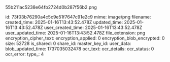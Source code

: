55b211ac5238e64fb2724d0b287f56b2.png

id: 73f03b76290a4c5c9e51f7647c91e2c9
mime: image/png
filename: 
created_time: 2025-01-16T13:43:52.478Z
updated_time: 2025-01-16T13:43:52.478Z
user_created_time: 2025-01-16T13:43:52.478Z
user_updated_time: 2025-01-16T13:43:52.478Z
file_extension: png
encryption_cipher_text: 
encryption_applied: 0
encryption_blob_encrypted: 0
size: 52728
is_shared: 0
share_id: 
master_key_id: 
user_data: 
blob_updated_time: 1737035032478
ocr_text: 
ocr_details: 
ocr_status: 0
ocr_error: 
type_: 4
